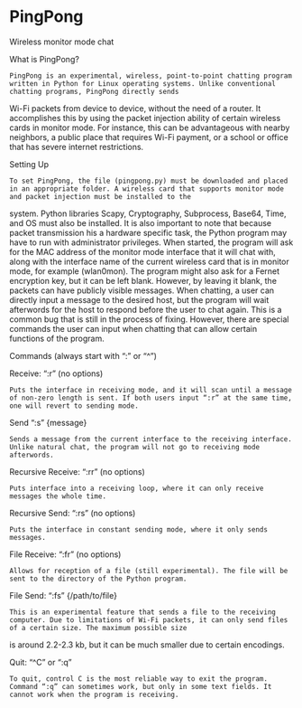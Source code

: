 # PingPong
Wireless monitor mode chat

What is PingPong?

	PingPong is an experimental, wireless, point-to-point chatting program written in Python for Linux operating systems. Unlike conventional chatting programs, PingPong directly sends
Wi-Fi packets from device to device, without the need of a router. It accomplishes this by using the packet injection ability of certain wireless cards in monitor mode. For instance, this can be advantageous with nearby neighbors, a public place that requires Wi-Fi payment, or a school or office that has severe internet restrictions.

Setting Up

	To set PingPong, the file (pingpong.py) must be downloaded and placed in an appropriate folder. A wireless card that supports monitor mode and packet injection must be installed to the
system. Python libraries Scapy, Cryptography, Subprocess, Base64, Time, and OS must also be installed. It is also important to note that because packet transmission his a hardware specific 
task, the Python program may have to run with administrator privileges. When started, the program will ask for the MAC address of the monitor mode interface that it will chat with, along with
the interface name of the current wireless card that is in monitor mode, for example (wlan0mon). The program might also ask for a Fernet encryption key, but it can be left blank. However, 
by leaving it blank, the packets can have publicly visible messages. When chatting, a user can directly input a message to the desired host, but the program will wait afterwords for the host
to respond before the user to chat again. This is a common bug that is still in the process of fixing. However, there are special commands the user can input when chatting that can allow 
certain functions of the program.

Commands (always start with “:” or “^”)

Receive: “:r” (no options)
	
	Puts the interface in receiving mode, and it will scan until a message of non-zero length is sent. If both users input “:r” at the same time, one will revert to sending mode.

Send “:s” {message}

	Sends a message from the current interface to the receiving interface. Unlike natural chat, the program will not go to receiving mode afterwords. 

Recursive Receive: “:rr” (no options)

	Puts interface into a receiving loop, where it can only receive messages the whole time. 

Recursive Send: “:rs” (no options)

	Puts the interface in constant sending mode, where it only sends messages.

File Receive:  “:fr” (no options)

	Allows for reception of a file (still experimental). The file will be sent to the directory of the Python program.

File Send: “:fs” {/path/to/file}

	This is an experimental feature that sends a file to the receiving computer. Due to limitations of Wi-Fi packets, it can only send files of a certain size. The maximum possible size 
is around 2.2-2.3 kb, but it can be much smaller due to certain encodings.

Quit: “^C” or “:q”

	To quit, control C is the most reliable way to exit the program. Command “:q” can sometimes work, but only in some text fields. It cannot work when the program is receiving.

 
